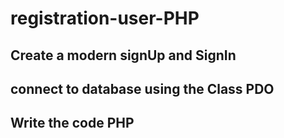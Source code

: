 # registration-user-PHP

## Create a modern signUp and SignIn 
## connect to database using the Class PDO 
## Write the code PHP
